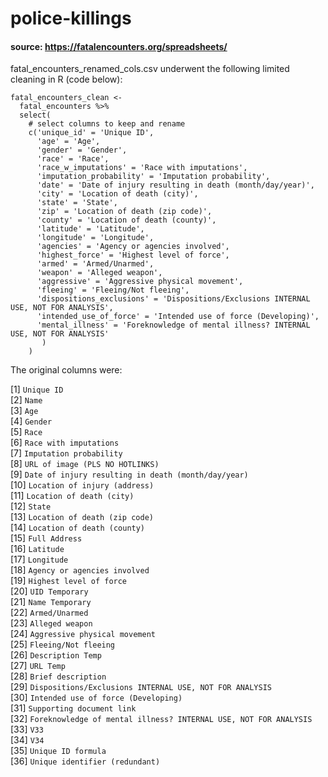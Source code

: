 # police-killings
#### source: https://fatalencounters.org/spreadsheets/

fatal_encounters_renamed_cols.csv underwent the following limited cleaning in R (code below):
```{r}
fatal_encounters_clean <- 
  fatal_encounters %>%  
  select(  
    # select columns to keep and rename    
    c('unique_id' = 'Unique ID',    
      'age' = 'Age',      
      'gender' = 'Gender',      
      'race' = 'Race',
      'race_w_imputations' = 'Race with imputations',
      'imputation_probability' = 'Imputation probability',
      'date' = 'Date of injury resulting in death (month/day/year)',
      'city' = 'Location of death (city)',
      'state' = 'State',
      'zip' = 'Location of death (zip code)',
      'county' = 'Location of death (county)',
      'latitude' = 'Latitude',
      'longitude' = 'Longitude',
      'agencies' = 'Agency or agencies involved',
      'highest_force' = 'Highest level of force',
      'armed' = 'Armed/Unarmed',
      'weapon' = 'Alleged weapon',
      'aggressive' = 'Aggressive physical movement',
      'fleeing' = 'Fleeing/Not fleeing',
      'dispositions_exclusions' = 'Dispositions/Exclusions INTERNAL USE, NOT FOR ANALYSIS',
      'intended_use_of_force' = 'Intended use of force (Developing)',
      'mental_illness' = 'Foreknowledge of mental illness? INTERNAL USE, NOT FOR ANALYSIS'
       )
    )
```

The original columns were:

 [1] `Unique ID`                                                      
 [2] `Name`                                                           
 [3] `Age`                                                            
 [4] `Gender`                                                         
 [5] `Race`                                                           
 [6] `Race with imputations`                                          
 [7] `Imputation probability`                                         
 [8] `URL of image (PLS NO HOTLINKS)`                                 
 [9] `Date of injury resulting in death (month/day/year)`             
[10] `Location of injury (address)`                                   
[11] `Location of death (city)`                                       
[12] `State`                                                          
[13] `Location of death (zip code)`                                   
[14] `Location of death (county)`                                     
[15] `Full Address`                                                   
[16] `Latitude`                                                       
[17] `Longitude`                                                      
[18] `Agency or agencies involved`                                    
[19] `Highest level of force`                                         
[20] `UID Temporary`                                                  
[21] `Name Temporary`                                                 
[22] `Armed/Unarmed`                                                  
[23] `Alleged weapon`                                                 
[24] `Aggressive physical movement`                                   
[25] `Fleeing/Not fleeing`                                            
[26] `Description Temp`                                               
[27] `URL Temp`                                                       
[28] `Brief description`                                              
[29] `Dispositions/Exclusions INTERNAL USE, NOT FOR ANALYSIS`         
[30] `Intended use of force (Developing)`                             
[31] `Supporting document link`                                       
[32] `Foreknowledge of mental illness? INTERNAL USE, NOT FOR ANALYSIS` 
[33] `V33`                                                            
[34] `V34`                                                            
[35] `Unique ID formula`                                              
[36] `Unique identifier (redundant)`                                  
